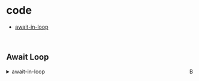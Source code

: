 # code
- [await-in-loop](#await-in-loop)
  
<br>

## Await Loop

<a href="#await-in-loop"><img align="right" width="15" height="15" src="https://git.io/JtehR" alt="Back to top"></a>

<details><summary>await-in-loop</summary>
  
https://eslint.org/docs/latest/rules/no-await-in-loop

```js
  const f1 = () => {
    return new Promise((resolve, reject) => {
      setTimeout(() => {
        console.log(1)
        resolve('one')
      }, 5000)
    })
  }

  const f2 = () => {
    return new Promise((resolve, reject) => {
      setTimeout(() => {
        console.log(2)
        reject('error two')
      }, 2000)
    })
  }
  
  const f3 = () => {
    return new Promise((resolve, reject) => {
      setTimeout(() => {
        console.log(3)
        resolve('three')
      }, 3000)
    })
  }

  f1().then(res => console.log(res))
  f2().then(res => console.log(res))
  f3().then(res => console.log(res))

  const  queuePromise = async(arr) => {
    return await  arr.reduce((acc,current) => {
      return acc.then(current)
    }, Promise.resolve())
  }

  queuePromise([f1(), f2(), f3()])
  
  async function processArray(array) {
    for (const item of array) {
      await item
    }
  }

  processArray([f1(), f2(), f3()])
  
  async function processArray() {
    let res = Promise.resolve();
    const result = [];
  
    res = await f1();
    result.push(res)
    res = await f2();
    result.push(res)
    res = await f3();
    result.push(res)
  
    console.log(result)
  }

  processArray();
  
  async function foo(things) {
    const promises = [];
    for (const thing of things) {
      promises.push(thing);
    }
  
      const results = await Promise.all(promises);
      return results;
  }
  
  const res = foo([f1(), f2(), f3()])
  
  res.then(res => console.log(res))
     .catch(e => console.log(e))
```
</details>
